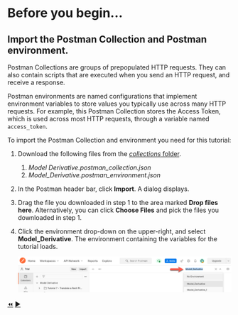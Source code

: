 # Before you begin...

## Import the Postman Collection and Postman environment.

Postman Collections are groups of prepopulated HTTP requests. They can also contain scripts that are executed when you send an HTTP request, and receive a response.

Postman environments are named configurations that implement environment variables to store values you typically use across many HTTP requests. For example, this Postman Collection stores the Access Token, which is used across most HTTP requests, through a variable named `access_token`.

To import the Postman Collection and environment you need for this tutorial:

1. Download the following files from the [*collections* folder](../collections).

    1. *Model Derivative.postman_collection.json*
    2. *Model_Derivative.postman_environment.json*


2. In the Postman header bar, click **Import**. A dialog displays.

3. Drag the file you downloaded in step 1 to the area marked **Drop files here**. Alternatively, you can click **Choose Files** and pick the files you downloaded in step 1.

3. Click the environment drop-down on the upper-right, and select **Model_Derivative**. The environment containing the variables for the tutorial loads.

   ![Postman Environment drop-down](../images/tutorial_07_task_1_before_you_begin.png "Postman Environment drop-down")


[:rewind:](../readme.md "readme.md")  [:arrow_forward:](task-1.md "Next task")

